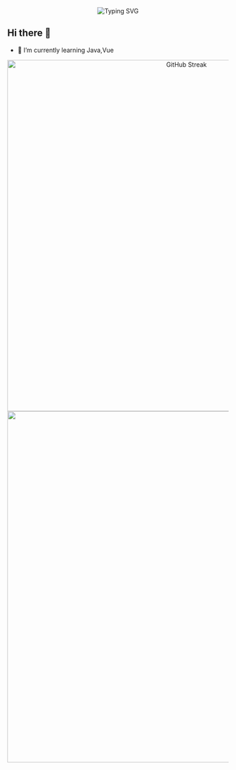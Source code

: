 <!-- https://readme-typing-svg.demolab.com/demo/ -->
<div align='center'>
    <img src="https://readme-typing-svg.demolab.com?font=Fira+Code&size=36&pause=1000&center=true&vCenter=true&random=false&width=800&height=78&lines=welcome+to+my+GitHUb+profile+page;%E5%90%84%E8%87%AA%E5%8A%AA%E5%8A%9B%EF%BC%8C%E9%A1%B6%E5%B3%B0%E7%9B%B8%E8%A7%81" alt="Typing SVG" />
</div>

## Hi there 👋
- 🌱 I’m currently learning Java,Vue
<!--
**william0324/william0324** is a ✨ _special_ ✨ repository because its `README.md` (this file) appears on your GitHub profile.

Here are some ideas to get you started:

- 🔭 I’m currently working on ...
- 🌱 I’m currently learning ...
- 👯 I’m looking to collaborate on ...
- 🤔 I’m looking for help with ...
- 💬 Ask me about ...
- 📫 How to reach me: ...
- 😄 Pronouns: ...
- ⚡ Fun fact: ...
-->
<!--START_SECTION:waka-->
<!--END_SECTION:waka-->
<p align="center">

<!-- https://streak-stats.demolab.com/demo/?login=from_csdn -->
<img width="800" src="https://streak-stats.demolab.com?user=william0324&theme=dark&border_radius=4.9&locale=zh_Hans&card_width=800" alt="GitHub Streak" />
<!-- https://github.com/Ashutosh00710/github-readme-activity-graph?login=from_csdn -->
<img width="800" src="https://github-readme-activity-graph.vercel.app/graph?username=william0324&theme=react-dark&hide_border==false&area=true" />
</p>
